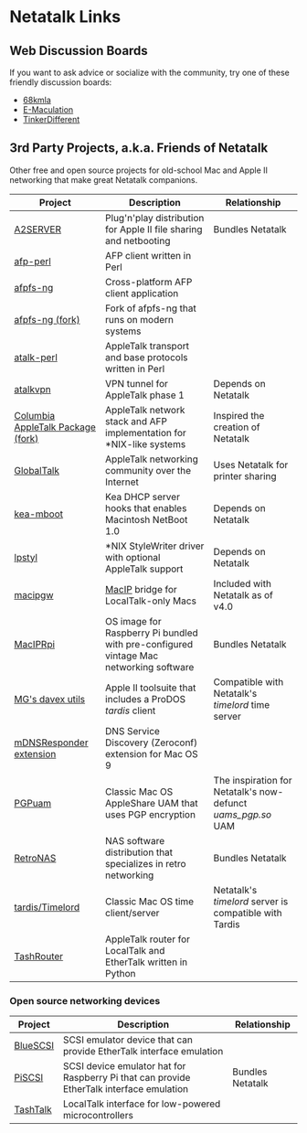 # Netatalk Links

## Web Discussion Boards

If you want to ask advice or socialize with the community, try one of
these friendly discussion boards:

- [68kmla](https://68kmla.org/bb/index.php)
- [E-Maculation](https://www.emaculation.com/forum/)
- [TinkerDifferent](https://tinkerdifferent.com/)

## 3rd Party Projects, a.k.a. Friends of Netatalk

Other free and open source projects for old-school Mac and Apple II
networking that make great Netatalk companions.

| Project | Description | Relationship |
|---|---|---|
| [A2SERVER](https://appleii.ivanx.com/a2server/) | Plug'n'play distribution for Apple II file sharing and netbooting | Bundles Netatalk |
| [afp-perl](https://github.com/demonfoo/afp-perl) | AFP client written in Perl |  |
| [afpfs-ng](https://sourceforge.net/projects/afpfs-ng/) | Cross-platform AFP client application |  |
| [afpfs-ng (fork)](https://github.com/rdmark/afpfs-ng) | Fork of afpfs-ng that runs on modern systems |  |
| [atalk-perl](https://github.com/demonfoo/atalk-perl) | AppleTalk transport and base protocols written in Perl |  |
| [atalkvpn](https://github.com/AceHusky12/atalkvpn) | VPN tunnel for AppleTalk phase 1 | Depends on Netatalk |
| [Columbia AppleTalk Package (fork)](https://github.com/mabam/CAP) | AppleTalk network stack and AFP implementation for *NIX-like systems | Inspired the creation of Netatalk |
| [GlobalTalk](https://marchintosh.com/globaltalk.html) | AppleTalk networking community over the Internet | Uses Netatalk for printer sharing |
| [kea-mboot](https://github.com/saybur/kea-mboot) | Kea DHCP server hooks that enables Macintosh NetBoot 1.0 | Depends on Netatalk |
| [lpstyl](https://github.com/Godzil/lpstyl) | \*NIX StyleWriter driver with optional AppleTalk support | Depends on Netatalk |
| [macipgw](https://macipgw.sourceforge.io) | [MacIP](https://en.wikipedia.org/wiki/MacIP) bridge for LocalTalk-only Macs | Included with Netatalk as of v4.0 |
| [MacIPRpi](https://www.macip.net/) | OS image for Raspberry Pi bundled with pre-configured vintage Mac networking software | Bundles Netatalk |
| [MG's davex utils](https://github.com/mgcaret/davex-mg-utils) | Apple II toolsuite that includes a ProDOS *tardis* client | Compatible with Netatalk's *timelord* time server |
| [mDNSResponder extension](https://macintoshgarden.org/apps/multicast-dns-dns-sd) | DNS Service Discovery (Zeroconf) extension for Mac OS 9 |  |
| [PGPuam](http://web.archive.org/web/20130518225412/http://www.vmeng.com/vinnie/papers/pgpuam.html) | Classic Mac OS AppleShare UAM that uses PGP encryption | The inspiration for Netatalk's now-defunct *uams_pgp.so* UAM |
| [RetroNAS](https://github.com/danmons/retronas) | NAS software distribution that specializes in retro networking | Bundles Netatalk |
| [tardis/Timelord](https://web.archive.org/web/20010303220117/http://www.cs.mu.oz.au/appletalk/readmes/TMLD.README.html) | Classic Mac OS time client/server | Netatalk's *timelord* server is compatible with Tardis |
| [TashRouter](https://github.com/lampmerchant/tashrouter) | AppleTalk router for LocalTalk and EtherTalk written in Python |  |

### Open source networking devices

| Project | Description | Relationship |
|---|---|---|
| [BlueSCSI](https://scsi.blue) | SCSI emulator device that can provide EtherTalk interface emulation |  |
| [PiSCSI](https://github.com/PiSCSI/piscsi) | SCSI device emulator hat for Raspberry Pi that can provide EtherTalk interface emulation |  Bundles Netatalk |
| [TashTalk](https://github.com/lampmerchant/tashtalk) | LocalTalk interface for low-powered microcontrollers |  |
